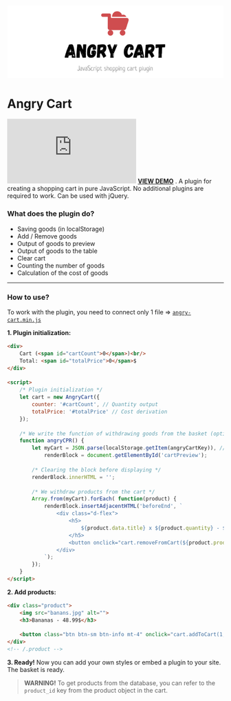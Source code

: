 ![Angry Cart](https://raw.githubusercontent.com/rah-emil/angry-cart.js/master/app/img/header.png "Angry Cart")

# Angry Cart
[![GitHub license](https://img.shields.io/github/license/rah-emil/angry-cart.js)](https://github.com/rah-emil/angry-cart.js/blob/master/LICENSE)
[**VIEW DEMO**](https://cdn.rah-emil.ru/angry-cart.js/demo/ "**СМОТРЕТЬ ДЕМО**") .
A plugin for creating a shopping cart in pure JavaScript. No additional plugins are required to work. Can be used with jQuery.

### What does the plugin do?
- Saving goods (in localStorage)
- Add / Remove goods
- Output of goods to preview
- Output of goods to the table
- Clear cart
- Counting the number of goods
- Calculation of the cost of goods

------------

### How to use?
To work with the plugin, you need to connect only 1 file => [`angry-cart.min.js`](https://github.com/rah-emil/angry-cart.js/blob/master/app/js/angry-cart.min.js "`angry-cart.min.js`")

**1. Plugin initialization:** 
``` html
<div>
	Cart (<span id="cartCount">0</span>)<br/>
	Total: <span id="totalPrice">0</span>$
</div>

<script>
	/* Plugin initialization */
	let cart = new AngryCart({
		counter: '#cartCount', // Quantity output
		totalPrice: '#totalPrice' // Cost derivation
	});

	/* We write the function of withdrawing goods from the basket (optional, required angryCPR() ) */
	function angryCPR() {
		let myCart = JSON.parse(localStorage.getItem(angryCartKey)), // "angryCartKey" - cart key in localStorage (const)
			renderBlock = document.getElementById('cartPreview');

		/* Clearing the block before displaying */
		renderBlock.innerHTML = '';

		/* We withdraw products from the cart */
		Array.from(myCart).forEach( function(product) {
			renderBlock.insertAdjacentHTML('beforeEnd', `
				<div class="d-flex">
					<h5>
						${product.data.title} x ${product.quantity} - ${product.data.price}$
					</h5>
					<button onclick="cart.removeFromCart(${product.product_id})">x</button>
				</div>
			`);
		});
	}
</script>
```

**2. Add products:** 
``` html
<div class="product">
	<img src="banans.jpg" alt="">
	<h3>Bananas - 48.99$</h3>

	<button class="btn btn-sm btn-info mt-4" onclick="cart.addToCart(1, {title: 'Бананы', price: 48.99, image: 'banans.jpg'})">Add to cart</button>
</div>
<!-- /.product -->
```

**3. Ready!**
Now you can add your own styles or embed a plugin to your site. The basket is ready.
> **WARNING!** To get products from the database, you can refer to the `product_id` key from the product object in the cart.

